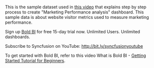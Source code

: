 This is the sample dataset used in [this video](https://www.youtube.com/playlist?list=PLDzXQPWT8wEBrSoREfBya7zzEHj2jqYHM) that explains step by step process to create "Marketing Performance analysis" dashboard. This sample data is about website visitor metrics used to measure marketing performance.

Sign up [Bold BI](https://boldbi.com) for free 15-day trial now. Unlimited Users. Unlimited dashboards. 
 
Subscribe to Syncfusion on YouTube: http://bit.ly/syncfusionyoutube 
 
To get started with Bold BI, refer to this video What is Bold BI - [Getting Started Tutorial for Beginners](https://youtu.be/YZTBpGokO7Y).
